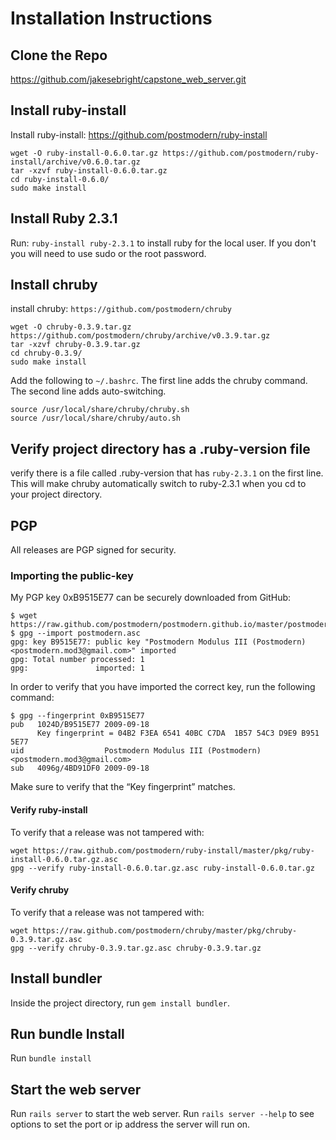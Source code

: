 # Installation Instructions

## Clone the Repo
https://github.com/jakesebright/capstone_web_server.git


## Install ruby-install
Install ruby-install:
https://github.com/postmodern/ruby-install
~~~~~
wget -O ruby-install-0.6.0.tar.gz https://github.com/postmodern/ruby-install/archive/v0.6.0.tar.gz
tar -xzvf ruby-install-0.6.0.tar.gz
cd ruby-install-0.6.0/
sudo make install
~~~~~


## Install Ruby 2.3.1
Run:
`ruby-install ruby-2.3.1`
to install ruby for the local user. If you don't you will need to use sudo or the root password.


## Install chruby
install chruby:
`https://github.com/postmodern/chruby`
~~~~~
wget -O chruby-0.3.9.tar.gz https://github.com/postmodern/chruby/archive/v0.3.9.tar.gz
tar -xzvf chruby-0.3.9.tar.gz
cd chruby-0.3.9/
sudo make install
~~~~~

Add the following to `~/.bashrc`. The first line adds the chruby command. The second line adds auto-switching.
~~~~~
source /usr/local/share/chruby/chruby.sh
source /usr/local/share/chruby/auto.sh
~~~~~


## Verify project directory has a .ruby-version file
verify there is a file called .ruby-version that has `ruby-2.3.1` on the first line. This will make chruby automatically switch to ruby-2.3.1 when you cd to your project directory.


## PGP
All releases are PGP signed for security.

### Importing the public-key
My PGP key 0xB9515E77 can be securely downloaded from GitHub:
~~~~~
$ wget https://raw.github.com/postmodern/postmodern.github.io/master/postmodern.asc
$ gpg --import postmodern.asc
gpg: key B9515E77: public key "Postmodern Modulus III (Postmodern) <postmodern.mod3@gmail.com>" imported
gpg: Total number processed: 1
gpg:               imported: 1
~~~~~
In order to verify that you have imported the correct key, run the following command:
~~~~~
$ gpg --fingerprint 0xB9515E77
pub   1024D/B9515E77 2009-09-18
      Key fingerprint = 04B2 F3EA 6541 40BC C7DA  1B57 54C3 D9E9 B951 5E77
uid                  Postmodern Modulus III (Postmodern) <postmodern.mod3@gmail.com>
sub   4096g/4BD91DF0 2009-09-18
~~~~~
Make sure to verify that the “Key fingerprint” matches.

#### Verify ruby-install
To verify that a release was not tampered with:
~~~~~
wget https://raw.github.com/postmodern/ruby-install/master/pkg/ruby-install-0.6.0.tar.gz.asc
gpg --verify ruby-install-0.6.0.tar.gz.asc ruby-install-0.6.0.tar.gz
~~~~~

#### Verify chruby
To verify that a release was not tampered with:
~~~~~
wget https://raw.github.com/postmodern/chruby/master/pkg/chruby-0.3.9.tar.gz.asc
gpg --verify chruby-0.3.9.tar.gz.asc chruby-0.3.9.tar.gz
~~~~~


## Install bundler
Inside the project directory, run `gem install bundler`. 


## Run bundle Install
Run `bundle install`


## Start the web server
Run `rails server` to start the web server. Run `rails server --help` to see options to set the port or ip address the server will run on.
